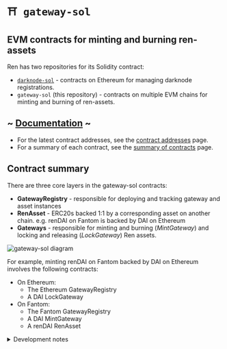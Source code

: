 # `⛩️ gateway-sol`

## EVM contracts for minting and burning ren-assets

Ren has two repositories for its Solidity contract:

-   [`darknode-sol`](https://github.com/renproject/darknode-sol) - contracts on Ethereum for managing darknode registrations.
-   `gateway-sol` (this repository) - contracts on multiple EVM chains for minting and burning of ren-assets.

## ~ [Documentation](https://renproject.github.io/ren-client-docs/contracts/) ~

-   For the latest contract addresses, see the [contract addresses](https://renproject.github.io/ren-client-docs/contracts/deployments) page.
-   For a summary of each contract, see the [summary of contracts](https://renproject.github.io/ren-client-docs/contracts/summary) page.

## Contract summary

There are three core layers in the gateway-sol contracts:

-   **GatewayRegistry** - responsible for deploying and tracking gateway and asset instances
-   **RenAsset** - ERC20s backed 1:1 by a corresponding asset on another chain. e.g. renDAI on Fantom is backed by DAI on Ethereum
-   **Gateways** - responsible for minting and burning (_MintGateway_) and locking and releasing (_LockGateway_) Ren assets.

![gateway-sol diagram](https://user-images.githubusercontent.com/2221955/137038758-bbdba875-d73d-445b-8c81-76eec038a02d.png)

For example, minting renDAI on Fantom backed by DAI on Ethereum involves the following contracts:

-   On Ethereum:
    -   The Ethereum GatewayRegistry
    -   A DAI LockGateway
-   On Fantom:
    -   The Fantom GatewayRegistry
    -   A DAI MintGateway
    -   A renDAI RenAsset

<details>

<summary>Development notes</summary>

## INSTALL

```bash
yarn
```

## TEST

```bash
yarn test
```

## SCRIPTS

Here is the list of npm scripts you can execute:

Some of them relies on [./config/\_scripts.js](./config/_scripts.js) to allow parameterizing it via command line argument (have a look inside if you need modifications)
<br/><br/>

`yarn prepare`

As a standard lifecycle npm script, it is executed automatically upon install. It generate config file and typechain to get you started with type safe contract interactions
<br/><br/>

`yarn lint`, `yarn lint:fix`, `yarn format` and `yarn format:fix`

These will lint and format check your code. the `:fix` version will modifiy the files to match the requirement specified in `.eslintrc` and and the prettier config in `package.json`
<br/><br/>

`yarn compile`

These will compile your contracts
<br/><br/>

`yarn void:deploy`

This will deploy your contracts on the in-memory hardhat network and exit, leaving no trace. quick way to ensure deployments work as intended without consequences
<br/><br/>

`yarn test [mocha args...]`

These will execute your tests using mocha. you can pass extra arguments to mocha
<br/><br/>

`yarn coverage`

These will produce a coverage report in the `coverage/` folder
<br/><br/>

`yarn gas`

These will produce a gas report for function used in the tests
<br/><br/>

`yarn dev`

These will run a local hardhat network on `localhost:8545` and deploy your contracts on it. Plus it will watch for any changes and redeploy them.
<br/><br/>

`yarn local:dev`

This assumes a local node it running on `localhost:8545`. It will deploy your contracts on it. Plus it will watch for any changes and redeploy them.
<br/><br/>

`yarn execute <network> <file.ts> [args...]`

This will execute the script `<file.ts>` against the specified network
<br/><br/>

`yarn deploy <network> [args...]`

This will deploy the contract on the specified network.

Behind the scene it uses `hardhat deploy` command so you can append any argument for it
<br/><br/>

`yarn export <network> <file.json>`

This will export the abi+address of deployed contract to `<file.json>`
<br/><br/>

`yarn fork:execute <network> [--blockNumber <blockNumber>] [--deploy] <file.ts> [args...]`

This will execute the script `<file.ts>` against a temporary fork of the specified network

if `--deploy` is used, deploy scripts will be executed
<br/><br/>

`yarn fork:deploy <network> [--blockNumber <blockNumber>] [args...]`

This will deploy the contract against a temporary fork of the specified network.

Behind the scene it uses `hardhat deploy` command so you can append any argument for it
<br/><br/>

`yarn fork:test <network> [--blockNumber <blockNumber>] [mocha args...]`

This will test the contract against a temporary fork of the specified network.
<br/><br/>

`yarn fork:dev <network> [--blockNumber <blockNumber>] [args...]`

This will deploy the contract against a fork of the specified network and it will keep running as a node.

Behind the scene it uses `hardhat node` command so you can append any argument for it

## Verifying

`yarn hardhat --network kovan etherscan-verify --api-key ETHERSCAN_KEY --license GPL-3.0`

For contracts that use a Proxy, you then need to go to the Etherscan page, select "More Options" and then "Is this a proxy?":

![image](https://user-images.githubusercontent.com/2221955/110889473-4c881900-8342-11eb-8c50-0fd09c4e239a.png)

</details>
